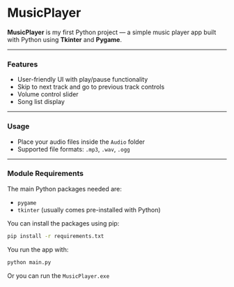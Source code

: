 # MusicPlayer

**MusicPlayer** is my first Python project — a simple music player app built with Python using **Tkinter** and **Pygame**.

---

### Features
- User-friendly UI with play/pause functionality  
- Skip to next track and go to previous track controls  
- Volume control slider  
- Song list display  

---

### Usage
- Place your audio files inside the `Audio` folder  
- Supported file formats: `.mp3`, `.wav`, `.ogg`  

---

### Module Requirements

The main Python packages needed are:

- `pygame`
- `tkinter` (usually comes pre-installed with Python)

You can install the packages using pip:

```bash
pip install -r requirements.txt

```
You run the app with:


```bash
python main.py
```
Or you can run the `MusicPlayer.exe`